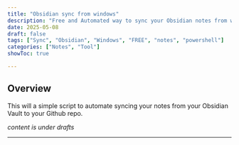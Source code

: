 ```yaml
---
title: "Obsidian sync from windows"
description: "Free and Automated way to sync your Obsidian notes from windows to GitHub"
date: 2025-05-08
draft: false
tags: ["Sync", "Obsidian", "Windows", "FREE", "notes", "powershell"]
categories: ["Notes", "Tool"]
showToc: true

---
```





## Overview

This will a simple script to automate syncing your notes from your Obsidian Vault to your Github repo.


_content is under drafts_


---